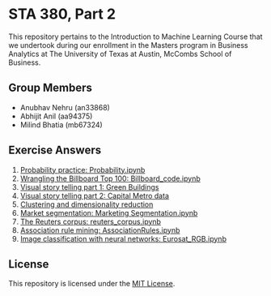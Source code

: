 # STA 380, Part 2
This repository pertains to the Introduction to Machine Learning Course that we undertook during our enrollment in the Masters program in Business Analytics at The University of Texas at Austin, McCombs School of Business.

## Group Members
- Anubhav Nehru (an33868)
- Abhijit Anil (aa94375)
- Milind Bhatia (mb67324)

## Exercise Answers

1. [Probability practice: Probability.ipynb](Probability.ipynb)
2. [Wrangling the Billboard Top 100: Billboard_code.ipynb](Billboard_code.ipynb)
3. [Visual story telling part 1: Green Buildings](Green_Buildings_2.ipynb)
4. [Visual story telling part 2: Capital Metro data](CampusUT_final.ipynb)
5. [Clustering and dimensionality reduction](Clustering%20and%20dimensionality%20reduction.ipynb)
6. [Market segmentation: Marketing Segmentation.ipynb](Marketing%20Segmentation.ipynb)
7. [The Reuters corpus: reuters_corpus.ipynb](reuters_corpus.ipynb)
8. [Association rule mining: AssociationRules.ipynb](AssociationRules.ipynb)
9. [Image classification with neural networks: Eurosat_RGB.ipynb](Eurosat_RGB.ipynb)


## License

This repository is licensed under the [MIT License](LICENSE).
